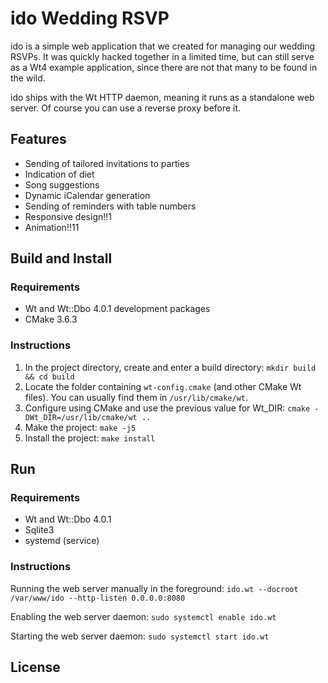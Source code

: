 # ido Wedding RSVP

ido is a simple web application that we created for managing our wedding RSVPs. It was quickly hacked together in a limited time, but can still serve as a Wt4 example application, since there are not that many to be found in the wild.

ido ships with the Wt HTTP daemon, meaning it runs as a standalone web server. Of course you can use a reverse proxy before it.

## Features

- Sending of tailored invitations to parties
- Indication of diet
- Song suggestions
- Dynamic iCalendar generation
- Sending of reminders with table numbers
- Responsive design!!1
- Animation!!11

## Build and Install

### Requirements

- Wt and Wt::Dbo 4.0.1 development packages
- CMake 3.6.3

### Instructions

1. In the project directory, create and enter a build directory: `mkdir build && cd build`
2. Locate the folder containing `wt-config.cmake` (and other CMake Wt files). You can usually find them in `/usr/lib/cmake/wt`.
3. Configure using CMake and use the previous value for Wt_DIR: `cmake -DWt_DIR=/usr/lib/cmake/wt ..`
4. Make the project: `make -j5`
5. Install the project: `make install`

## Run

### Requirements

- Wt and Wt::Dbo 4.0.1
- Sqlite3
- systemd (service)

### Instructions

Running the web server manually in the foreground: `ido.wt --docroot /var/www/ido --http-listen 0.0.0.0:8080`

Enabling the web server daemon: `sudo systemctl enable ido.wt`

Starting the web server daemon: `sudo systemctl start ido.wt`

## License
